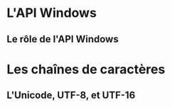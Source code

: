 # L'API Windows

## Le rôle de l'API Windows
# Les chaînes de caractères

## L'Unicode, UTF-8, et UTF-16

